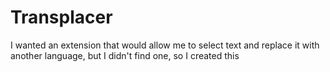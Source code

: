 # Transplacer

I wanted an extension that would allow me to select text and replace it with another language, but I didn't find one, so I created this

